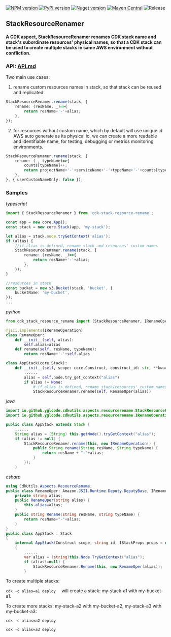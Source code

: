 [![NPM version](https://badge.fury.io/js/cdk-stack-resource-rename.svg)](https://badge.fury.io/js/cdk-stack-resource-rename)
[![PyPI version](https://badge.fury.io/py/cdk-stack-resource-rename.svg)](https://badge.fury.io/py/cdk-stack-resource-rename)
[![Nuget version](https://badge.fury.io/nu/cdk-stack-resource-rename.svg)](https://badge.fury.io/nu/CdkUtils.Aspects.ResourceRename)
[![Maven Central](https://maven-badges.herokuapp.com/maven-central/io.github.yglcode.cdkutils.aspects.resourcerename/cdk-stack-resource-rename/badge.svg?style=plastic)](https://maven-badges.herokuapp.com/maven-central/io.github.yglcode.cdkutils.aspects.resourcerename/cdk-stack-resource-rename)
![Release](https://github.com/yglcode/cdk-stack-resource-rename/workflows/Release/badge.svg)


## StackResourceRenamer

#### A CDK aspect, StackResourceRenamer renames CDK stack name and stack's subordinate resources' physical names, so that a CDK stack can be used to create multiple stacks in same AWS environment without confliction.


### API: [API.md](https://github.com/yglcode/cdk-stack-resource-rename/blob/main/API.md)

Two main use cases:

1. rename custom resources names in stack, so that stack can be reused and replicated:
```ts
StackResourceRenamer.rename(stack, {
    rename: (resName, _)=>{
        return resName+'-'+alias;
    },
});
```

2. for resources without custom name, which by default will use unique id AWS auto generate as its physical id, we can create a more readable and identifiable name, for testing, debugging or metrics monitoring environments.
```ts
StackResourceRenamer.rename(stack, {
    rename: (_, typeName)=>{
        counts[typeName]++;
        return projectName+'-'+serviceName+'-'+typeName+'-'+counts[typeName];
    },
}, { userCustomNameOnly: false });
```

### Samples

*typescript*
```ts
import { StackResourceRenamer } from 'cdk-stack-resource-rename';

const app = new core.App();
const stack = new core.Stack(app, 'my-stack');

let alias = stack.node.tryGetContext('alias');
if (alias) {
    //if alias is defined, rename stack and resources' custom names
    StackResourceRenamer.rename(stack, {
        rename: (resName, _)=>{
            return resName+'-'+alias;
        },
    });
}

//resources in stack
const bucket = new s3.Bucket(stack, 'bucket', {
    bucketName: 'my-bucket',
});
... 
```
*python*
```python
from cdk_stack_resource_rename import (StackResourceRenamer, IRenameOperation)

@jsii.implements(IRenameOperation)
class RenameOper:
    def __init__(self, alias):
        self.alias=alias
    def rename(self, resName, typeName):
        return resName+'-'+self.alias

class AppStack(core.Stack):
    def __init__(self, scope: core.Construct, construct_id: str, **kwargs) -> None:
        ......
        alias = self.node.try_get_context("alias")
        if alias != None:
            # if alias is defined, rename stack/resources' custom names
            StackResourceRenamer.rename(self, RenameOper(alias))
```
*java*
```java
import io.github.yglcode.cdkutils.aspects.resourcerename.StackResourceRenamer;
import io.github.yglcode.cdkutils.aspects.resourcerename.IRenameOperation;

public class AppStack extends Stack {
    ......
    String alias = (String) this.getNode().tryGetContext("alias");
    if (alias != null) {
        StackResourceRenamer.rename(this, new IRenameOperation() {
            public String rename(String resName, String typeName) {
                return resName + "-"+alias;
            }
        });
    }
```
*csharp*
```csharp
using CdkUtils.Aspects.ResourceRename;
public class RenameOper: Amazon.JSII.Runtime.Deputy.DeputyBase, IRenameOperation {
    private string alias;
    public RenameOper(string alias) {
        this.alias=alias;
    }
    public string Rename(string resName, string typeName) {
        return resName+"-"+alias;
    }
}
public class AppStack : Stack
{
    internal AppStack(Construct scope, string id, IStackProps props = null) : base(scope, id, props)
    {
        ......
        var alias = (string)this.Node.TryGetContext("alias");
        if (alias!=null) {
            StackResourceRenamer.Rename(this, new RenameOper(alias));
        }            
```
To create multiple stacks:

`cdk -c alias=a1 deploy  `
will create a stack: my-stack-a1 with my-bucket-a1.

To create more stacks: my-stack-a2 with my-bucket-a2, my-stack-a3 with my-bucket-a3:

`cdk -c alias=a2 deploy`

`cdk -c alias=a3 deploy`

